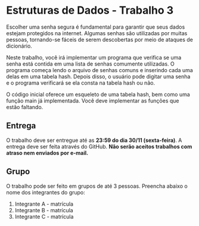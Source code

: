 # Estruturas de Dados - Trabalho 3

Escolher uma senha segura é fundamental para garantir que seus dados estejam protegidos na internet. Algumas senhas são utilizadas por muitas pessoas, tornando-se fáceis de serem descobertas por meio de ataques de dicionário.

Neste trabalho, você irá implementar um programa que verifica se uma senha está contida em uma lista de senhas comumente utilizadas. O programa começa lendo o arquivo de senhas comuns e inserindo cada uma delas em uma tabela hash. Depois disso, o usuário pode digitar uma senha e o programa verificará se ela consta na tabela hash ou não.

O código inicial oferece um esqueleto de uma tabela hash, bem como uma função main já implementada. Você deve implementar as funções que estão faltando.

## Entrega
O trabalho deve ser entregue até as  **23:59 do dia 30/11 (sexta-feira)**. A entrega deve ser feita através do GitHub.  **Não serão aceitos trabalhos com atraso nem enviados por e-mail.**

## Grupo
O trabalho pode ser feito em grupos de até 3 pessoas. Preencha abaixo o nome dos integrantes do grupo:

1.  Integrante A - matrícula
2.  Integrante B - matrícula
3.  Integrante C - matrícula 
